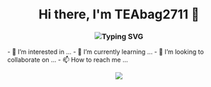 <h1 align="center">Hi there, I'm TEAbag2711 👋</h1> 
<h3 align="center"<a href="https://git.io/typing-svg"><img src="https://readme-typing-svg.demolab.com?font=Fira+Code&pause=1000&color=2E8B57&vCenter=true&width=435&lines=Computer+science+student+from+Russia" alt="Typing SVG" /></a></h3>
- 👀 I’m interested in ...
- 🌱 I’m currently learning ...
- 💞️ I’m looking to collaborate on ...
- 📫 How to reach me ...
<p align="center"><img src="https://github-readme-stats.vercel.app/api?username=TEAbag2711&show_icons=true&theme=merko"></p>
<!---
TEAbag2711/TEAbag2711 is a ✨ special ✨ repository because its `README.md` (this file) appears on your GitHub profile.
You can click the Preview link to take a look at your changes.
--->
